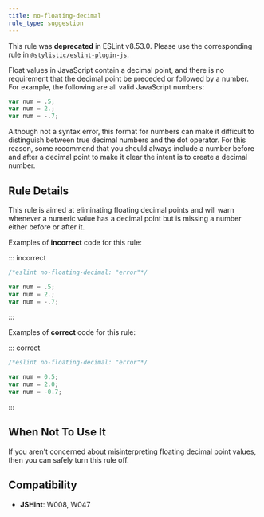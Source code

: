 ```yaml
---
title: no-floating-decimal
rule_type: suggestion
---
```


This rule was **deprecated** in ESLint v8.53.0. Please use the corresponding rule in [`@stylistic/eslint-plugin-js`](https://eslint.style/packages/js).

Float values in JavaScript contain a decimal point, and there is no requirement that the decimal point be preceded or followed by a number. For example, the following are all valid JavaScript numbers:

```js
var num = .5;
var num = 2.;
var num = -.7;
```

Although not a syntax error, this format for numbers can make it difficult to distinguish between true decimal numbers and the dot operator. For this reason, some recommend that you should always include a number before and after a decimal point to make it clear the intent is to create a decimal number.

## Rule Details

This rule is aimed at eliminating floating decimal points and will warn whenever a numeric value has a decimal point but is missing a number either before or after it.

Examples of **incorrect** code for this rule:

::: incorrect

```js
/*eslint no-floating-decimal: "error"*/

var num = .5;
var num = 2.;
var num = -.7;
```

:::

Examples of **correct** code for this rule:

::: correct

```js
/*eslint no-floating-decimal: "error"*/

var num = 0.5;
var num = 2.0;
var num = -0.7;
```

:::

## When Not To Use It

If you aren't concerned about misinterpreting floating decimal point values, then you can safely turn this rule off.

## Compatibility

*   **JSHint**: W008, W047
